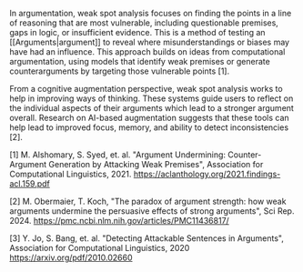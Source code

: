 
In argumentation, weak spot analysis focuses on finding the points in a line of reasoning that are most vulnerable, including questionable premises, gaps in logic, or insufficient evidence. This is a method of testing an [[Arguments|argument]] to reveal where misunderstandings or biases may have had an influence. This approach builds on ideas from computational argumentation, using models that identify weak premises or generate counterarguments by targeting those vulnerable points [1]. 

From a cognitive augmentation perspective, weak spot analysis works to help in improving ways of thinking. These systems guide users to reflect on the individual aspects of their arguments which lead to a stronger argument overall. Research on AI-based augmentation suggests that these tools can help lead to improved focus, memory, and ability to detect inconsistencies [2]. 

[1] M. Alshomary, S. Syed, et. al. "Argument Undermining: Counter-Argument Generation by Attacking Weak Premises", Association for Computational Linguistics, 2021. https://aclanthology.org/2021.findings-acl.159.pdf

[2] M. Obermaier, T. Koch, "The paradox of argument strength: how weak arguments undermine the persuasive effects of strong arguments", Sci Rep. 2024. https://pmc.ncbi.nlm.nih.gov/articles/PMC11436817/

[3] Y. Jo, S. Bang, et. al. "Detecting Attackable Sentences in Arguments", Association for Computational Linguistics, 2020  https://arxiv.org/pdf/2010.02660